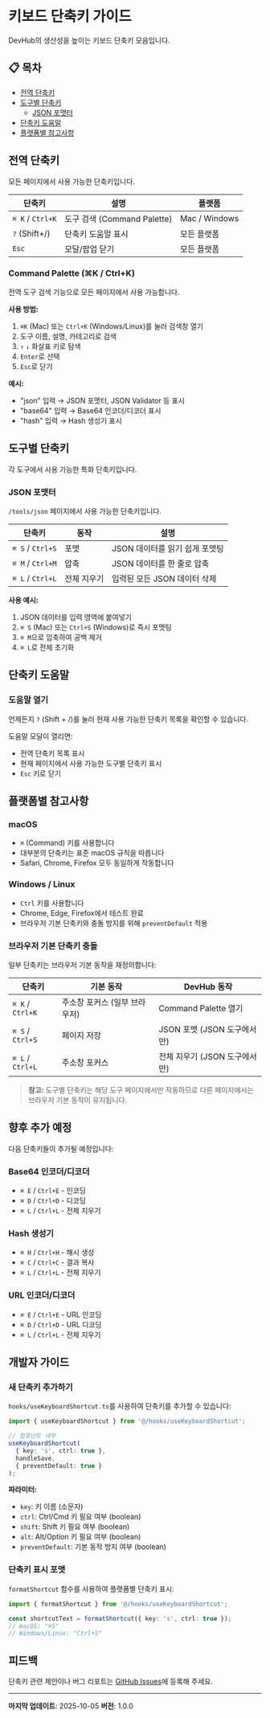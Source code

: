 # 키보드 단축키 가이드

DevHub의 생산성을 높이는 키보드 단축키 모음입니다.

## 📋 목차

- [전역 단축키](#전역-단축키)
- [도구별 단축키](#도구별-단축키)
  - [JSON 포맷터](#json-포맷터)
- [단축키 도움말](#단축키-도움말)
- [플랫폼별 참고사항](#플랫폼별-참고사항)

## 전역 단축키

모든 페이지에서 사용 가능한 단축키입니다.

| 단축키 | 설명 | 플랫폼 |
|--------|------|--------|
| `⌘ K` / `Ctrl+K` | 도구 검색 (Command Palette) | Mac / Windows |
| `?` (Shift+/) | 단축키 도움말 표시 | 모든 플랫폼 |
| `Esc` | 모달/팝업 닫기 | 모든 플랫폼 |

### Command Palette (⌘K / Ctrl+K)

전역 도구 검색 기능으로 모든 페이지에서 사용 가능합니다.

**사용 방법:**
1. `⌘K` (Mac) 또는 `Ctrl+K` (Windows/Linux)를 눌러 검색창 열기
2. 도구 이름, 설명, 카테고리로 검색
3. `↑` `↓` 화살표 키로 탐색
4. `Enter`로 선택
5. `Esc`로 닫기

**예시:**
- "json" 입력 → JSON 포맷터, JSON Validator 등 표시
- "base64" 입력 → Base64 인코더/디코더 표시
- "hash" 입력 → Hash 생성기 표시

## 도구별 단축키

각 도구에서 사용 가능한 특화 단축키입니다.

### JSON 포맷터

`/tools/json` 페이지에서 사용 가능한 단축키입니다.

| 단축키 | 동작 | 설명 |
|--------|------|------|
| `⌘ S` / `Ctrl+S` | 포맷 | JSON 데이터를 읽기 쉽게 포맷팅 |
| `⌘ M` / `Ctrl+M` | 압축 | JSON 데이터를 한 줄로 압축 |
| `⌘ L` / `Ctrl+L` | 전체 지우기 | 입력된 모든 JSON 데이터 삭제 |

**사용 예시:**
1. JSON 데이터를 입력 영역에 붙여넣기
2. `⌘ S` (Mac) 또는 `Ctrl+S` (Windows)로 즉시 포맷팅
3. `⌘ M`으로 압축하여 공백 제거
4. `⌘ L`로 전체 초기화

## 단축키 도움말

### 도움말 열기

언제든지 `?` (Shift + /)를 눌러 현재 사용 가능한 단축키 목록을 확인할 수 있습니다.

도움말 모달이 열리면:
- 전역 단축키 목록 표시
- 현재 페이지에서 사용 가능한 도구별 단축키 표시
- `Esc` 키로 닫기

## 플랫폼별 참고사항

### macOS

- `⌘` (Command) 키를 사용합니다
- 대부분의 단축키는 표준 macOS 규칙을 따릅니다
- Safari, Chrome, Firefox 모두 동일하게 작동합니다

### Windows / Linux

- `Ctrl` 키를 사용합니다
- Chrome, Edge, Firefox에서 테스트 완료
- 브라우저 기본 단축키와 충돌 방지를 위해 `preventDefault` 적용

### 브라우저 기본 단축키 충돌

일부 단축키는 브라우저 기본 동작을 재정의합니다:

| 단축키 | 기본 동작 | DevHub 동작 |
|--------|-----------|-------------|
| `⌘ K` / `Ctrl+K` | 주소창 포커스 (일부 브라우저) | Command Palette 열기 |
| `⌘ S` / `Ctrl+S` | 페이지 저장 | JSON 포맷 (JSON 도구에서만) |
| `⌘ L` / `Ctrl+L` | 주소창 포커스 | 전체 지우기 (JSON 도구에서만) |

> **참고:** 도구별 단축키는 해당 도구 페이지에서만 작동하므로 다른 페이지에서는 브라우저 기본 동작이 유지됩니다.

## 향후 추가 예정

다음 단축키들이 추가될 예정입니다:

### Base64 인코더/디코더
- `⌘ E` / `Ctrl+E` - 인코딩
- `⌘ D` / `Ctrl+D` - 디코딩
- `⌘ L` / `Ctrl+L` - 전체 지우기

### Hash 생성기
- `⌘ H` / `Ctrl+H` - 해시 생성
- `⌘ C` / `Ctrl+C` - 결과 복사
- `⌘ L` / `Ctrl+L` - 전체 지우기

### URL 인코더/디코더
- `⌘ E` / `Ctrl+E` - URL 인코딩
- `⌘ D` / `Ctrl+D` - URL 디코딩
- `⌘ L` / `Ctrl+L` - 전체 지우기

## 개발자 가이드

### 새 단축키 추가하기

`hooks/useKeyboardShortcut.ts`를 사용하여 단축키를 추가할 수 있습니다:

```typescript
import { useKeyboardShortcut } from '@/hooks/useKeyboardShortcut';

// 컴포넌트 내부
useKeyboardShortcut(
  { key: 's', ctrl: true },
  handleSave,
  { preventDefault: true }
);
```

**파라미터:**
- `key`: 키 이름 (소문자)
- `ctrl`: Ctrl/Cmd 키 필요 여부 (boolean)
- `shift`: Shift 키 필요 여부 (boolean)
- `alt`: Alt/Option 키 필요 여부 (boolean)
- `preventDefault`: 기본 동작 방지 여부 (boolean)

### 단축키 표시 포맷

`formatShortcut` 함수를 사용하여 플랫폼별 단축키 표시:

```typescript
import { formatShortcut } from '@/hooks/useKeyboardShortcut';

const shortcutText = formatShortcut({ key: 's', ctrl: true });
// macOS: "⌘S"
// Windows/Linux: "Ctrl+S"
```

## 피드백

단축키 관련 제안이나 버그 리포트는 [GitHub Issues](https://github.com/your-repo/devhub/issues)에 등록해 주세요.

---

**마지막 업데이트**: 2025-10-05
**버전**: 1.0.0
